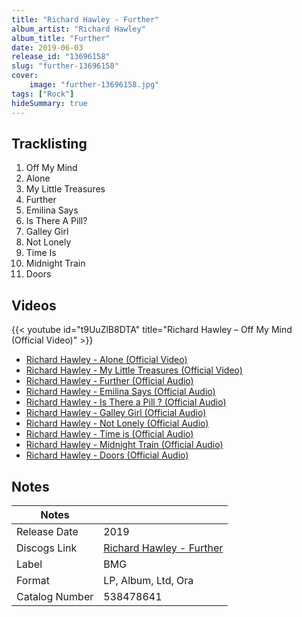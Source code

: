 ```yaml
---
title: "Richard Hawley - Further"
album_artist: "Richard Hawley"
album_title: "Further"
date: 2019-06-03
release_id: "13696158"
slug: "further-13696158"
cover:
    image: "further-13696158.jpg"
tags: ["Rock"]
hideSummary: true
---
```


## Tracklisting
1. Off My Mind
2. Alone
3. My Little Treasures
4. Further
5. Emilina Says
6. Is There A Pill?
7. Galley Girl
8. Not Lonely
9. Time Is
10. Midnight Train
11. Doors

## Videos
{{< youtube id="t9UuZlB8DTA" title="Richard Hawley – Off My Mind (Official Video)" >}}
- [Richard Hawley - Alone (Official Video)](https://www.youtube.com/watch?v=Lwj6SjKBweU)
- [Richard Hawley - My Little Treasures (Official Video)](https://www.youtube.com/watch?v=BhLAO-x5lOw)
- [Richard Hawley - Further (Official Audio)](https://www.youtube.com/watch?v=HL52vxONCcM)
- [Richard Hawley - Emilina Says (Official Audio)](https://www.youtube.com/watch?v=T36rAgvpCeY)
- [Richard Hawley - Is There a Pill ? (Official Audio)](https://www.youtube.com/watch?v=7i4uaf9wDfo)
- [Richard Hawley - Galley Girl (Official Audio)](https://www.youtube.com/watch?v=MvfdQziLE2s)
- [Richard Hawley - Not Lonely (Official Audio)](https://www.youtube.com/watch?v=ky9VuBMsZTg)
- [Richard Hawley - Time is (Official Audio)](https://www.youtube.com/watch?v=v4ns8RkhaN8)
- [Richard Hawley - Midnight Train (Official Audio)](https://www.youtube.com/watch?v=dkjPhETiYD4)
- [Richard Hawley - Doors (Official Audio)](https://www.youtube.com/watch?v=skmPXHhwlJ8)

## Notes

| Notes          |             |
| ---------------| ----------- |
| Release Date   | 2019 |
| Discogs Link   | [Richard Hawley - Further](https://www.discogs.com/release/13696158) |
| Label          | BMG |
| Format         | LP, Album, Ltd, Ora |
| Catalog Number | 538478641 |

